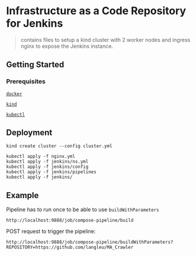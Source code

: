 # Infrastructure as a Code Repository for Jenkins

> contains files to setup a kind cluster with 2 worker nodes and ingress nginx to expose the Jenkins instance.

## Getting Started

### Prerequisites

[`docker`](https://www.docker.com/)

[`kind`](https://github.com/kubernetes-sigs/kind)

[`kubectl`](https://github.com/kubernetes/kubectl)

## Deployment

```
kind create cluster --config cluster.yml
```

```
kubectl apply -f nginx.yml
kubectl apply -f jenkins/ns.yml
kubectl apply -f jenkins/config
kubectl apply -f jenkins/pipelines
kubectl apply -f jenkins/
```


## Example

Pipeline has to run once to be able to use `buildWithParameters`

```
http://localhost:9888/job/compose-pipeline/build
```

POST request to trigger the pipeline:
```
http://localhost:9888/job/compose-pipeline/buildWithParameters?REPOSITORY=https://github.com/langleu/MA_Crawler
```
